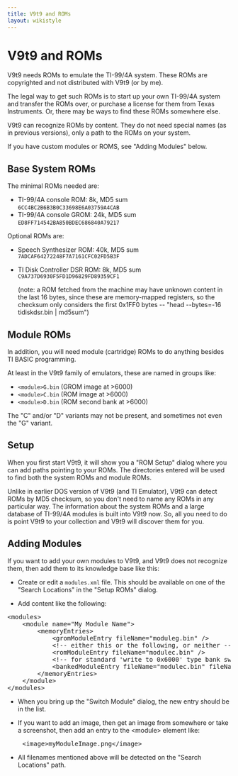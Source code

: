 ```yaml
---
title: V9t9 and ROMs
layout: wikistyle
---
```


V9t9 and ROMs
================

V9t9 needs ROMs to emulate the TI-99/4A system.  These ROMs are copyrighted and not distributed with 
V9t9 (or by me).  

The legal way to get such ROMs is to start up your own TI-99/4A system and transfer the ROMs over, or 
purchase a license for them from Texas Instruments.  Or, there may be ways to find these ROMs 
somewhere else.

V9t9 can recognize ROMs by content.  They do not need special names (as in previous versions),
only a path to the ROMs on your system.

If you have custom modules or ROMS, see "Adding Modules" below.

Base System ROMs
-----------------

The minimal ROMs needed are:

* TI-99/4A console ROM:  8k, MD5 sum `6CC4BC2B6B3B0C33698E6A03759A4CAB`
* TI-99/4A console GROM:  24k, MD5 sum `ED8FF714542BA850BDEC686840A79217`

Optional ROMs are:

* Speech Synthesizer ROM:  40k, MD5 sum `7ADCAF64272248F7A7161CFC02FD5B3F`
* TI Disk Controller DSR ROM:  8k, MD5 sum `C9A737D6930F5FD1D96829FD89359CF1`
  
  (note: a ROM fetched from the machine may have unknown content in the last 16 bytes, since these are 
  memory-mapped registers, so the checksum only considers the first 0x1FF0 bytes -- 
  "head --bytes=-16 tidiskdsr.bin | md5sum")

Module ROMs
-----------------

In addition, you will need module (cartridge) ROMs to do anything besides TI BASIC programming.  

At least in the V9t9 family of emulators, these are named in groups like:

* `<module>G.bin` (GROM image at >6000)
* `<module>C.bin` (ROM image at >6000)
* `<module>D.bin` (ROM second bank at >6000)

The "C" and/or "D" variants may not be present, and sometimes not even the "G" variant.

Setup
-----------------

When you first start V9t9, it will show you a "ROM Setup" dialog where you can add paths pointing to your ROMs.
  The directories entered will be used to find both the system ROMs and module ROMs.

Unlike in earlier DOS version of V9t9 (and TI Emulator), V9t9 can detect ROMs by MD5 checksum, so you don't 
need to name any ROMs in any particular way.  The information about the system ROMs and a large database of 
TI-99/4A modules is built into V9t9 now.  So, all you need to do is point V9t9 to your collection and V9t9 
will discover them for you.

Adding Modules
------------------

If you want to add your own modules to V9t9, and V9t9 does not recognize them, then add them
to its knowledge base like this:

* Create or edit a `modules.xml` file.  This should be available on one of the "Search Locations"
in the "Setup ROMs" dialog.

* Add content like the following:

<pre>
&lt;modules&gt;
    &lt;module name="My Module Name"&gt;
        &lt;memoryEntries&gt;
            &lt;gromModuleEntry fileName="moduleg.bin" /&gt;
        	&lt;!-- either this or the following, or neither --&gt;
            &lt;romModuleEntry fileName="modulec.bin" /&gt;  
            &lt;!-- for standard 'write to 0x6000' type bank switching --&gt;
            &lt;bankedModuleEntry fileName="modulec.bin" fileName2="moduled.bin" /&gt;  
        &lt;/memoryEntries&gt;
    &lt;/module&gt;
&lt;/modules&gt;
</pre>

* When you bring up the "Switch Module" dialog, the new entry should be in the list.

* If you want to add an image, then get an image from somewhere or take a screenshot, then add an entry to the &lt;module&gt; element like:

<pre>
    &lt;image&gt;myModuleImage.png&lt;/image&gt;
</pre>

* All filenames mentioned above will be detected on the "Search Locations" path.


